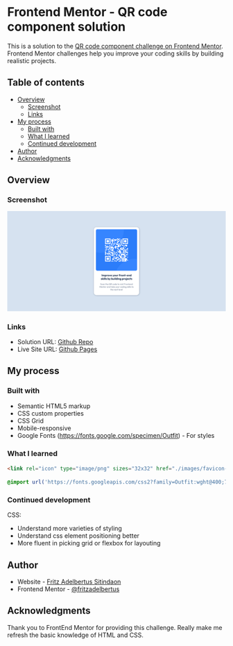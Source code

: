 # Frontend Mentor - QR code component solution

This is a solution to the [QR code component challenge on Frontend Mentor](https://www.frontendmentor.io/challenges/qr-code-component-iux_sIO_H). Frontend Mentor challenges help you improve your coding skills by building realistic projects. 

## Table of contents

- [Overview](#overview)
  - [Screenshot](#screenshot)
  - [Links](#links)
- [My process](#my-process)
  - [Built with](#built-with)
  - [What I learned](#what-i-learned)
  - [Continued development](#continued-development)
- [Author](#author)
- [Acknowledgments](#acknowledgments)

## Overview

### Screenshot

![](./screenshots/desktop_view.png)

### Links

- Solution URL: [Github Repo](https://github.com/fritzadelbertus/FEM_QR-Code-Component)
- Live Site URL: [Github Pages](https://fritzadelbertus.github.io/FEM_QR-Code-Component/)

## My process

### Built with

- Semantic HTML5 markup
- CSS custom properties
- CSS Grid
- Mobile-responsive
- Google Fonts (https://fonts.google.com/specimen/Outfit) - For styles

### What I learned

```html
<link rel="icon" type="image/png" sizes="32x32" href="./images/favicon-32x32.png">
```
```css
@import url('https://fonts.googleapis.com/css2?family=Outfit:wght@400;700&display=swap');
```

### Continued development

CSS:
- Understand more varieties of styling
- Understand css element positioning better
- More fluent in picking grid or flexbox for layouting

## Author

- Website - [Fritz Adelbertus Sitindaon](https://www.furitsu.site)
- Frontend Mentor - [@fritzadelbertus](https://www.frontendmentor.io/profile/fritzadelbertus)

## Acknowledgments

Thank you to FrontEnd Mentor for providing this challenge. Really make me refresh the basic knowledge of HTML and CSS.

